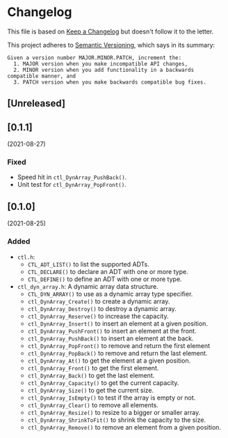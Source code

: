 # Changelog

This file is based on [Keep a Changelog](https://keepachangelog.com/en/1.0.0/) but
doesn't follow it to the letter.

This project adheres to [Semantic Versioning](https://semver.org/spec/v2.0.0.html),
which says in its summary:

    Given a version number MAJOR.MINOR.PATCH, increment the:
      1. MAJOR version when you make incompatible API changes,
      2. MINOR version when you add functionality in a backwards compatible manner, and
      3. PATCH version when you make backwards compatible bug fixes.

## [Unreleased]

## [0.1.1]

(2021-08-27)

### Fixed

- Speed hit in `ctl_DynArray_PushBack()`.
- Unit test for `ctl_DynArray_PopFront()`.

## [0.1.0]

(2021-08-25)

### Added

- `ctl.h`:
  - `CTL_ADT_LIST()` to list the supported ADTs.
  - `CTL_DECLARE()` to declare an ADT with one or more type.
  - `CTL_DEFINE()` to define an ADT with one or more type.
- `ctl_dyn_array.h`: A dynamic array data structure.
  - `CTL_DYN_ARRAY()` to use as a dynamic array type specifier.
  - `ctl_DynArray_Create()` to create a dynamic array.
  - `ctl_DynArray_Destroy()` to destroy a dynamic array.
  - `ctl_DynArray_Reserve()` to increase the capacity.
  - `ctl_DynArray_Insert()` to insert an element at a given position.
  - `ctl_DynArray_PushFront()` to insert an element at the front.
  - `ctl_DynArray_PushBack()` to insert an element at the back.
  - `ctl_DynArray_PopFront()` to remove and return the first element
  - `ctl_DynArray_PopBack()` to remove and return the last element.
  - `ctl_DynArray_At()` to get the element at a given position.
  - `ctl_DynArray_Front()` to get the first element.
  - `ctl_DynArray_Back()` to get the last element.
  - `ctl_DynArray_Capacity()` to get the current capacity.
  - `ctl_DynArray_Size()` to get the current size.
  - `ctl_DynArray_IsEmpty()` to test if the array is empty or not.
  - `ctl_DynArray_Clear()` to remove all elements.
  - `ctl_DynArray_Resize()` to resize to a bigger or smaller array.
  - `ctl_DynArray_ShrinkToFit()` to shrink the capacity to the size.
  - `ctl_DynArray_Remove()` to remove an element from a given position.
